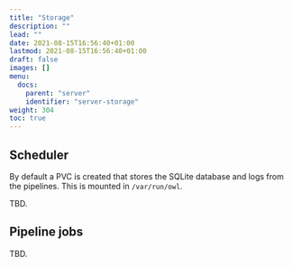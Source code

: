 ```yaml
---
title: "Storage"
description: ""
lead: ""
date: 2021-08-15T16:56:40+01:00
lastmod: 2021-08-15T16:56:40+01:00
draft: false
images: []
menu: 
  docs:
    parent: "server"
    identifier: "server-storage"
weight: 304
toc: true
---
```



## Scheduler

By default a PVC is created that stores the SQLite database and logs from the pipelines. This is mounted
in `/var/run/owl`.

TBD.

## Pipeline jobs

TBD.